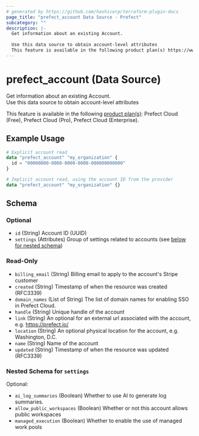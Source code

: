 ```yaml
---
# generated by https://github.com/hashicorp/terraform-plugin-docs
page_title: "prefect_account Data Source - Prefect"
subcategory: ""
description: |-
  Get information about an existing Account.
  
  Use this data source to obtain account-level attributes
  This feature is available in the following product plan(s) https://www.prefect.io/pricing: Prefect Cloud (Free), Prefect Cloud (Pro), Prefect Cloud (Enterprise).
---
```


# prefect_account (Data Source)

Get information about an existing Account.
<br>
Use this data source to obtain account-level attributes


This feature is available in the following [product plan(s)](https://www.prefect.io/pricing): Prefect Cloud (Free), Prefect Cloud (Pro), Prefect Cloud (Enterprise).

## Example Usage

```terraform
# Explicit account read
data "prefect_account" "my_organization" {
  id = "00000000-0000-0000-0000-000000000000"
}

# Implicit account read, using the account ID from the provider
data "prefect_account" "my_organization" {}
```

<!-- schema generated by tfplugindocs -->
## Schema

### Optional

- `id` (String) Account ID (UUID)
- `settings` (Attributes) Group of settings related to accounts (see [below for nested schema](#nestedatt--settings))

### Read-Only

- `billing_email` (String) Billing email to apply to the account's Stripe customer
- `created` (String) Timestamp of when the resource was created (RFC3339)
- `domain_names` (List of String) The list of domain names for enabling SSO in Prefect Cloud.
- `handle` (String) Unique handle of the account
- `link` (String) An optional for an external url associated with the account, e.g. https://prefect.io/
- `location` (String) An optional physical location for the account, e.g. Washington, D.C.
- `name` (String) Name of the account
- `updated` (String) Timestamp of when the resource was updated (RFC3339)

<a id="nestedatt--settings"></a>
### Nested Schema for `settings`

Optional:

- `ai_log_summaries` (Boolean) Whether to use AI to generate log summaries.
- `allow_public_workspaces` (Boolean) Whether or not this account allows public workspaces
- `managed_execution` (Boolean) Whether to enable the use of managed work pools
